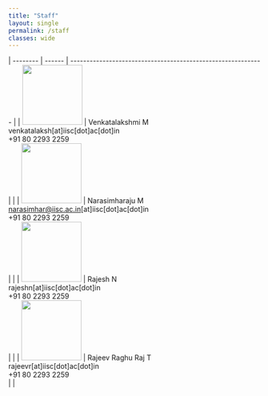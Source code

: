 ```yaml
---
title: "Staff"
layout: single
permalink: /staff
classes: wide
---
```


| --------         | ------    | ------------------------------------------------------------ |
| <img src="{{ site.baseurl }}/assets/images/staff/lakshmi.jpg" width=120px>    | Venkatalakshmi M <br>  venkatalaksh[at]iisc[dot]ac[dot]in <br> +91 80 2293 2259 <br>    |                |
| <img src="{{ site.baseurl }}/assets/images/staff/raju.jpg" width=120px>    | Narasimharaju M <br>  narasimhar@iisc.ac.in[at]iisc[dot]ac[dot]in <br> +91 80 2293 2259 <br>    |                |
| <img src="{{ site.baseurl }}/assets/images/staff/rajesh.jpg" width=120px>    | Rajesh N <br>  rajeshn[at]iisc[dot]ac[dot]in <br> +91 80 2293 2259 <br>    |                |
| <img src="{{ site.baseurl }}/assets/images/staff/raghu.jpg" width=120px>    | Rajeev Raghu Raj  T <br>  rajeevr[at]iisc[dot]ac[dot]in <br> +91 80 2293 2259 <br>    |                |

